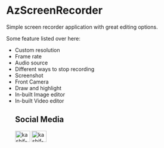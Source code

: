 # AzScreenRecorder
Simple screen recorder application with great editing options.

Some feature listed over here:
<ul>
<li> Custom resolution </li>
<li> Frame rate </li>
<li> Audio source </li>
<li> Different ways to stop recording </li>
<li> Screenshot </li>
<li> Front Camera </li>
<li> Draw and highlight </li>
<li> In-built Image editor </li>
<li> In-built Video editor </li>
  
## Social Media

<p align="left">
<a href="https://www.linkedin.com/in/harshsuvagiya" target="blank"><img align="center" src="https://raw.githubusercontent.com/rahuldkjain/github-profile-readme-generator/master/src/images/icons/Social/linked-in-alt.svg" alt="kashif-mehmood" height="30" width="40" /></a>
<a href="https://stackoverflow.com/users/10838454/harsh-suvagiya" target="blank"><img align="center" src="https://raw.githubusercontent.com/rahuldkjain/github-profile-readme-generator/master/src/images/icons/Social/stack-overflow.svg" alt="kashif-mehmood" height="30" width="40" /></a>
